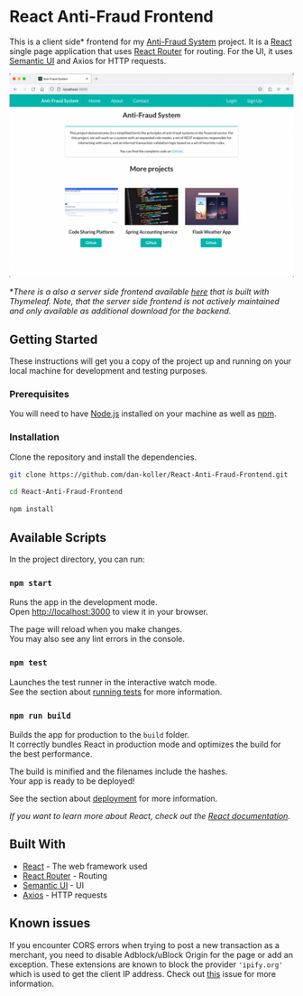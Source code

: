 # React Anti-Fraud Frontend

This is a client side\* frontend for my [Anti-Fraud System](https://github.com/dan-koller/Spring-Anti-Fraud-System) project. It is a [React](https://reactjs.org/) single page application that uses [React Router](https://reacttraining.com/react-router/) for routing. For the UI, it uses [Semantic UI](https://react.semantic-ui.com/) and Axios for HTTP requests.

![Screenshot](res/screenshot.png)

\*_There is a also a server side frontend available [here](https://github.com/dan-koller/Spring-Anti-Fraud-System/releases/) that is built with Thymeleaf. Note, that the server side frontend is not actively maintained and only available as additional download for the backend._

## Getting Started

These instructions will get you a copy of the project up and running on your local machine for development and testing purposes.

### Prerequisites

You will need to have [Node.js](https://nodejs.org/en/) installed on your machine as well as [npm](https://www.npmjs.com/).

### Installation

Clone the repository and install the dependencies.

```sh
git clone https://github.com/dan-koller/React-Anti-Fraud-Frontend.git
```

```sh
cd React-Anti-Fraud-Frontend
```

```sh
npm install
```

## Available Scripts

In the project directory, you can run:

### `npm start`

Runs the app in the development mode.\
Open [http://localhost:3000](http://localhost:3000) to view it in your browser.

The page will reload when you make changes.\
You may also see any lint errors in the console.

### `npm test`

Launches the test runner in the interactive watch mode.\
See the section about [running tests](https://facebook.github.io/create-react-app/docs/running-tests) for more information.

### `npm run build`

Builds the app for production to the `build` folder.\
It correctly bundles React in production mode and optimizes the build for the best performance.

The build is minified and the filenames include the hashes.\
Your app is ready to be deployed!

See the section about [deployment](https://facebook.github.io/create-react-app/docs/deployment) for more information.

_If you want to learn more about React, check out the [React documentation](https://reactjs.org/)._

## Built With

-   [React](https://reactjs.org/) - The web framework used
-   [React Router](https://reacttraining.com/react-router/) - Routing
-   [Semantic UI](https://react.semantic-ui.com/) - UI
-   [Axios](https://github.com/axios/axios) - HTTP requests

## Known issues

If you encounter CORS errors when trying to post a new transaction as a merchant, you need to disable Adblock/uBlock Origin for the page or add an exception. These extensions are known to block the provider `'ipify.org'` which is used to get the client IP address. Check out [this](https://github.com/dan-koller/React-Anti-Fraud-Frontend/issues/5) issue for more information.
